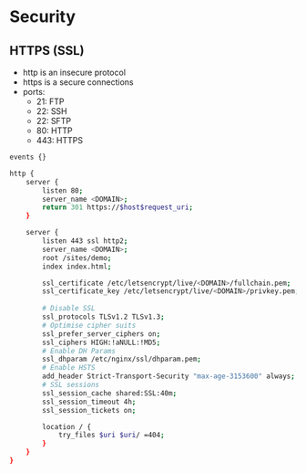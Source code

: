 # Security

## HTTPS (SSL)

* http is an insecure protocol
* https is a secure connections
* ports:
    * 21: FTP
    * 22: SSH
    * 22: SFTP
    * 80: HTTP
    * 443: HTTPS

```sh
events {}

http {
    server {
        listen 80;
        server_name <DOMAIN>;
        return 301 https://$host$request_uri;
    }

    server {
        listen 443 ssl http2;
        server_name <DOMAIN>;
        root /sites/demo;
        index index.html;

        ssl_certificate /etc/letsencrypt/live/<DOMAIN>/fullchain.pem;
        ssl_certificate_key /etc/letsencrypt/live/<DOMAIN>/privkey.pem;
        
        # Disable SSL
        ssl_protocols TLSv1.2 TLSv1.3;
        # Optimise cipher suits
        ssl_prefer_server_ciphers on;
        ssl_ciphers HIGH:!aNULL:!MD5;
        # Enable DH Params
        ssl_dhparam /etc/nginx/ssl/dhparam.pem;
        # Enable HSTS
        add_header Strict-Transport-Security "max-age-3153600" always;
        # SSL sessions
        ssl_session_cache shared:SSL:40m;
        ssl_session_timeout 4h;
        ssl_session_tickets on;

        location / {
            try_files $uri $uri/ =404;
        }   
    }
}
```